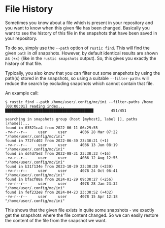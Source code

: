 # File History

Sometimes you know about a file which is present in your repository and you want
to know when this given file has been changed. Basically you want to see the
history of this file in the snapshots that have been saved in your repository.

To do so, simply use the `--path` option of `rustic find`. This will find the
given `path` in *all* snapshots. However, by default identical results are shown
as `(+x)` (like in the `rustic snapshots` output). So, this gives you exactly
the history of that file.

Typically, you also know that you can filter out some snapshots by using the
path(s) stored in the snapshots, so using a suitable `--filter-paths` will
reduce the search by excluding snapshots which cannot contain that file.

An example call:

```console
$ rustic find --path /home/user/.config/mc/ini --filter-paths /home
[00:00:01] reading index...               ████████████████████████████████████████        451/451

searching in snapshots group (host [myhost], label [], paths [/home])...
found in 03521ca4 from 2022-06-11 06:29:55
-rw-r--r--     user     user      4036 28 Mar 07:22 "/home/user/.config/mc/ini" 
found in 772fc402 from 2022-06-30 23:30:21 (+1)
-rw-r--r--     user     user      4036 13 Jun 08:19 "/home/user/.config/mc/ini" 
found in dd4d75e2 from 2022-08-31 23:30:33 (+16)
-rw-r--r--     user     user      4036 12 Aug 12:55 "/home/user/.config/mc/ini" 
found in b31f134e from 2023-10-29 23:30:20 (+230)
-rw-r--r--     user     user      4078 24 Oct 06:41 "/home/user/.config/mc/ini" 
found in bfacf88a from 2024-01-29 09:30:27 (+256)
-rw-r--r--     user     user      4078 28 Jan 23:32 "/home/user/.config/mc/ini" 
found in fef232e8 from 2024-04-23 23:30:52 (+432)
-rw-r--r--     user     user      4078 15 Apr 12:18 "/home/user/.config/mc/ini"
```

This shows that the given file exists in quite some snapshots - we exactly get
the snapshots where the file content changed. So we can easily restore the
content of the file from the snapshot we want.
